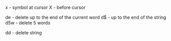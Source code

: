 
x - symbol at cursor
X - before cursor

de - delete up to the end of the current word
d$ - up to the end of the string
d5w - delete 5 words

dd - delete string
